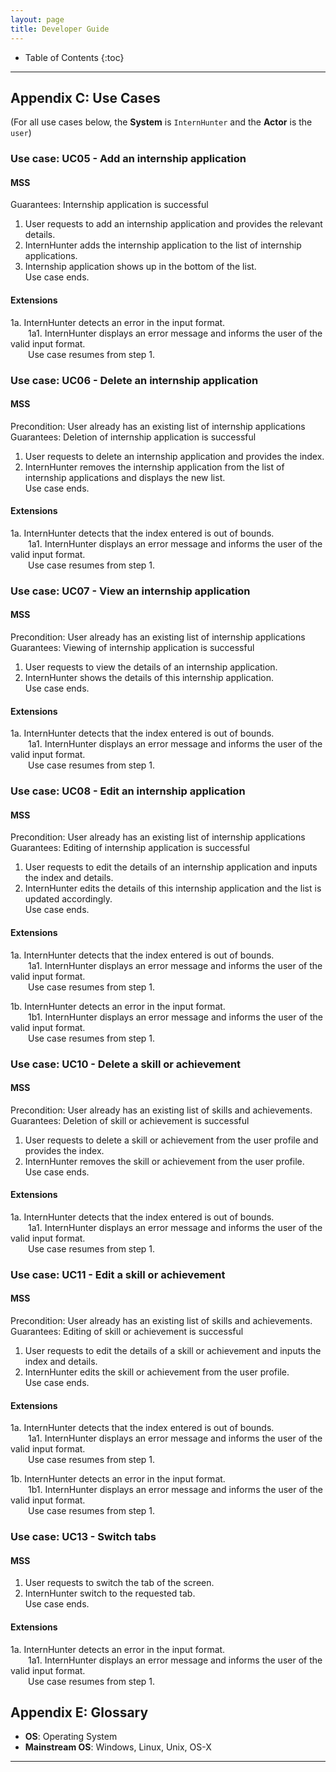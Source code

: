 ```yaml
---
layout: page
title: Developer Guide
---
```

* Table of Contents
{:toc}

--------------------------------------------------------------------------------------------------------------------

## Appendix C: Use Cases

(For all use cases below, the **System** is `InternHunter` and the **Actor** is the `user`)

### Use case: UC05 - Add an internship application

#### MSS

Guarantees: Internship application is successful

1.  User requests to add an internship application and provides the relevant details.
2.  InternHunter adds the internship application to the list of internship applications.
3.  Internship application shows up in the bottom of the list. <br />
    Use case ends.

#### Extensions

1a. InternHunter detects an error in the input format. <br />
  1a1. InternHunter displays an error message and informs the user of the valid input format. <br />
  Use case resumes from step 1.


### Use case: UC06 - Delete an internship application

#### MSS

Precondition: User already has an existing list of internship applications <br />
Guarantees: Deletion of internship application is successful

1.  User requests to delete an internship application and provides the index.
2.  InternHunter removes the internship application from the list of internship applications and displays the new list. <br />
    Use case ends.

#### Extensions

1a. InternHunter detects that the index entered is out of bounds. <br />
  1a1. InternHunter displays an error message and informs the user of the valid input format. <br />
  Use case resumes from step 1.


### Use case: UC07 - View an internship application

#### MSS

Precondition: User already has an existing list of internship applications <br />
Guarantees: Viewing of internship application is successful

1.  User requests to view the details of an internship application.
2.  InternHunter shows the details of this internship application. <br />
    Use case ends.

#### Extensions

1a. InternHunter detects that the index entered is out of bounds. <br />
  1a1. InternHunter displays an error message and informs the user of the valid input format. <br />
  Use case resumes from step 1.
  
  
### Use case: UC08 - Edit an internship application

#### MSS

Precondition: User already has an existing list of internship applications <br />
Guarantees: Editing of internship application is successful

1.  User requests to edit the details of an internship application and inputs the index and details.
2.  InternHunter edits the details of this internship application and the list is updated accordingly. <br />
    Use case ends.

#### Extensions

1a. InternHunter detects that the index entered is out of bounds. <br />
  1a1. InternHunter displays an error message and informs the user of the valid input format. <br />
  Use case resumes from step 1.
  
1b. InternHunter detects an error in the input format. <br />
  1b1. InternHunter displays an error message and informs the user of the valid input format. <br />
  Use case resumes from step 1.

### Use case: UC10 - Delete a skill or achievement

#### MSS

Precondition: User already has an existing list of skills and achievements. </br>
Guarantees: Deletion of skill or achievement is successful

1.  User requests to delete a skill or achievement from the user profile and provides the index.
2.  InternHunter removes the skill or achievement from the user profile. </br>
    Use case ends.

#### Extensions

1a. InternHunter detects that the index entered is out of bounds. </br>
  1a1. InternHunter displays an error message and informs the user of the valid input format. </br>
  Use case resumes from step 1.

### Use case: UC11 - Edit a skill or achievement

#### MSS

Precondition: User already has an existing list of skills and achievements. </br>
Guarantees: Editing of skill or achievement is successful

1.  User requests to edit the details of a skill or achievement and inputs the index and details.
2.  InternHunter edits the skill or achievement from the user profile. </br>
    Use case ends.

#### Extensions
1a. InternHunter detects that the index entered is out of bounds. </br>
  1a1. InternHunter displays an error message and informs the user of the valid input format. </br>
  Use case resumes from step 1.
  
1b. InternHunter detects an error in the input format. </br>
  1b1. InternHunter displays an error message and informs the user of the valid input format. </br>
  Use case resumes from step 1.

### Use case: UC13 - Switch tabs

#### MSS

1.  User requests to switch the tab of the screen.
2.  InternHunter switch to the requested tab. </br>
    Use case ends.

#### Extensions
1a. InternHunter detects an error in the input format. </br>
  1a1. InternHunter displays an error message and informs the user of the valid input format. </br>
  Use case resumes from step 1.

## Appendix E: Glossary

* **OS**: Operating System
* **Mainstream OS**: Windows, Linux, Unix, OS-X

--------------------------------------------------------------------------------------------------------------------
